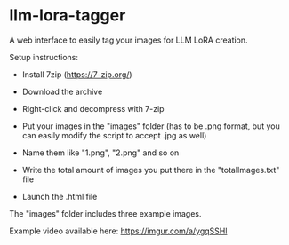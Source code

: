 # llm-lora-tagger
A web interface to easily tag your images for LLM LoRA creation.

Setup instructions:

- Install 7zip (https://7-zip.org/)

- Download the archive

- Right-click and decompress with 7-zip

- Put your images in the "images" folder (has to be .png format, but you can easily modify the script to accept .jpg as well)

- Name them like "1.png", "2.png" and so on

- Write the total amount of images you put there in the "totalImages.txt" file

- Launch the .html file

The "images" folder includes three example images.


Example video available here:
https://imgur.com/a/ygqSSHl
